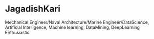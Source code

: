 # JagadishKari
Mechanical Engineer/Naval Architecture/Marine Engineer/DataScience, Artificial Intelligence, Machine learning, DataMining, DeepLearning Enthusiastic
